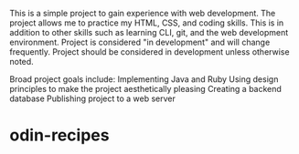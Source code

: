 This is a simple project to gain experience with web development. The project allows me to practice my HTML, CSS, and coding skills. This is in addition to other skills such as learning CLI, git, and the web development environment. Project is considered "in development" and will change frequently. Project should be considered in development unless otherwise noted.

Broad project goals include:
Implementing Java and Ruby 
Using design principles to make the project aesthetically pleasing
Creating a backend database
Publishing project to a web server


# odin-recipes
